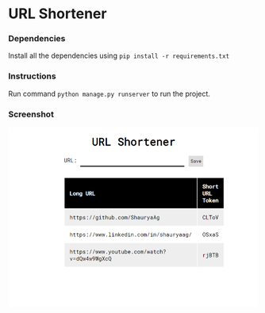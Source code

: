 # URL Shortener

### Dependencies
Install all the dependencies using ```pip install -r requirements.txt```

### Instructions
Run command ```python manage.py runserver``` to run the project.

### Screenshot

![Screenshot](https://github.com/ShauryaAg/django-url-shortener/blob/master/Screenshot.png)